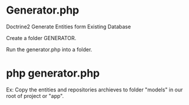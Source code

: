 # Generator.php
Doctrine2 Generate Entities form Existing Database 

Create a folder GENERATOR.

Run the generator.php into a folder.

# php generator.php

Ex: Copy the entities and repositories archieves to folder "models" in our root of project or "app".

  

